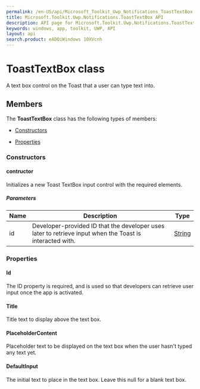 ```yaml
---
permalink: /en-US/api/Microsoft_Toolkit_Uwp_Notifications_ToastTextBox.htm
title: Microsoft.Toolkit.Uwp.Notifications.ToastTextBox API 
description: API page for Microsoft.Toolkit.Uwp.Notifications.ToastTextBox
keywords: windows, app, toolkit, UWP, API
layout: api
search.product: eADQiWindows 10XVcnh
---
```



# ToastTextBox class

A text box control on the Toast that a user can type text into.

## Members

The **ToastTextBox** class has the following types of members:

* [Constructors](#Constructors)

* [Properties](#Properties)

### Constructors

#### contructor

Initializes a new Toast TextBox input control with the required elements.

##### Parameters



| Name | Description | Type || --- | --- | --- || id | Developer-provided ID that the developer uses later to retrieve input when the Toast is interacted with. | [String](https://msdn.microsoft.com/library/windows/apps/System.String) |




### Properties

#### Id

The ID property is required, and is used so that developers can retrieve user input once the app is activated.





#### Title

Title text to display above the text box.





#### PlaceholderContent

Placeholder text to be displayed on the text box when the user hasn't typed any text yet.





#### DefaultInput

The initial text to place in the text box. Leave this null for a blank text box.




